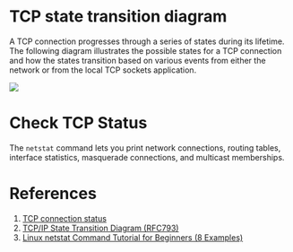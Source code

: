 # TCP state transition diagram

A TCP connection progresses through a series of states during its lifetime. The following diagram illustrates the possible states for a TCP connection and how the states transition based on various events from either the network or from the local TCP sockets application.

![](https://ftp.bmp.ovh/imgs/2020/05/879955791c9e6ef7.png)

# Check TCP Status

The `netstat` command lets you print network connections, routing tables, interface statistics, masquerade connections, and multicast memberships.


# References

1. [TCP connection status](https://www.ibm.com/support/knowledgecenter/en/SSLTBW_2.1.0/com.ibm.zos.v2r1.halu101/constatus.htm)
2. [TCP/IP State Transition Diagram (RFC793)](https://users.cs.northwestern.edu/~kch670/eecs340/proj2-TCP_IP_State_Transition_Diagram.pdf)
3. [Linux netstat Command Tutorial for Beginners (8 Examples)](https://www.howtoforge.com/linux-netstat-command/)